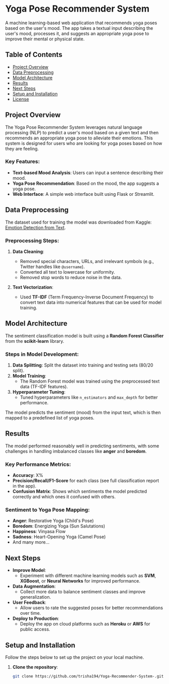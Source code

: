 # Yoga Pose Recommender System

A machine learning-based web application that recommends yoga poses based on the user's mood. The app takes a textual input describing the user's mood, processes it, and suggests an appropriate yoga pose to improve their mental or physical state.

## Table of Contents
- [Project Overview](#project-overview)
- [Data Preprocessing](#data-preprocessing)
- [Model Architecture](#model-architecture)
- [Results](#results)
- [Next Steps](#next-steps)
- [Setup and Installation](#setup-and-installation)
- [License](#license)

## Project Overview
The Yoga Pose Recommender System leverages natural language processing (NLP) to predict a user's mood based on a given text and then recommends an appropriate yoga pose to alleviate their emotions. This system is designed for users who are looking for yoga poses based on how they are feeling.

### Key Features:
- **Text-based Mood Analysis**: Users can input a sentence describing their mood.
- **Yoga Pose Recommendation**: Based on the mood, the app suggests a yoga pose.
- **Web Interface**: A simple web interface built using Flask or Streamlit.

## Data Preprocessing
The dataset used for training the model was downloaded from Kaggle: [Emotion Detection from Text](https://www.kaggle.com/datasets/pashupatigupta/emotion-detection-from-text).

### Preprocessing Steps:
1. **Data Cleaning**: 
   - Removed special characters, URLs, and irrelevant symbols (e.g., Twitter handles like `@username`).
   - Converted all text to lowercase for uniformity.
   - Removed stop words to reduce noise in the data.
   
2. **Text Vectorization**:
   - Used **TF-IDF** (Term Frequency-Inverse Document Frequency) to convert text data into numerical features that can be used for model training.

## Model Architecture
The sentiment classification model is built using a **Random Forest Classifier** from the **scikit-learn** library.

### Steps in Model Development:
1. **Data Splitting**: Split the dataset into training and testing sets (80/20 split).
2. **Model Training**: 
   - The Random Forest model was trained using the preprocessed text data (TF-IDF features).
3. **Hyperparameter Tuning**: 
   - Tuned hyperparameters like `n_estimators` and `max_depth` for better performance.
   
The model predicts the sentiment (mood) from the input text, which is then mapped to a predefined list of yoga poses.

## Results
The model performed reasonably well in predicting sentiments, with some challenges in handling imbalanced classes like **anger** and **boredom**.

### Key Performance Metrics:
- **Accuracy**: X%
- **Precision/Recall/F1-Score** for each class (see full classification report in the app).
- **Confusion Matrix**: Shows which sentiments the model predicted correctly and which ones it confused with others.

### Sentiment to Yoga Pose Mapping:
- **Anger**: Restorative Yoga (Child's Pose)
- **Boredom**: Energizing Yoga (Sun Salutations)
- **Happiness**: Vinyasa Flow
- **Sadness**: Heart-Opening Yoga (Camel Pose)
- And many more...

## Next Steps
- **Improve Model**: 
  - Experiment with different machine learning models such as **SVM**, **XGBoost**, or **Neural Networks** for improved performance.
- **Data Augmentation**:
  - Collect more data to balance sentiment classes and improve generalization.
- **User Feedback**:
  - Allow users to rate the suggested poses for better recommendations over time.
- **Deploy to Production**:
  - Deploy the app on cloud platforms such as **Heroku** or **AWS** for public access.

## Setup and Installation
Follow the steps below to set up the project on your local machine.

1. **Clone the repository**:
   ```bash
   git clone https://github.com/trisha194/Yoga-Recommender-System-.git
